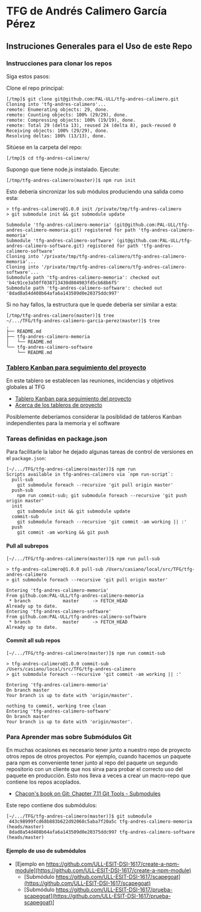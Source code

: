 # TFG de Andrés Calimero García Pérez

## Instruciones Generales para el Uso de este Repo

### Instrucciones para clonar los repos

Siga estos pasos:

Clone el repo principal:

```
[/tmp]$ git clone git@github.com:PAL-ULL/tfg-andres-calimero.git
Cloning into 'tfg-andres-calimero'...
remote: Enumerating objects: 29, done.
remote: Counting objects: 100% (29/29), done.
remote: Compressing objects: 100% (19/19), done.
remote: Total 29 (delta 13), reused 24 (delta 8), pack-reused 0
Receiving objects: 100% (29/29), done.
Resolving deltas: 100% (13/13), done.
```

Sitúese en la carpeta del repo:

```
[/tmp]$ cd tfg-andres-calimero/
```

Supongo que tiene node.js instalado. Ejecute:

```
[/tmp/tfg-andres-calimero(master)]$ npm run init
```
Esto debería sincronizar los sub módulos produciendo una salida como esta:

```
> tfg-andres-calimero@1.0.0 init /private/tmp/tfg-andres-calimero
> git submodule init && git submodule update

Submodule 'tfg-andres-calimero-memoria' (git@github.com:PAL-ULL/tfg-andres-calimero-memoria.git) registered for path 'tfg-andres-calimero-memoria'
Submodule 'tfg-andres-calimero-software' (git@github.com:PAL-ULL/tfg-andres-calimero-software.git) registered for path 'tfg-andres-calimero-software'
Cloning into '/private/tmp/tfg-andres-calimero/tfg-andres-calimero-memoria'...
Cloning into '/private/tmp/tfg-andres-calimero/tfg-andres-calimero-software'...
Submodule path 'tfg-andres-calimero-memoria': checked out 'b4c91ce3a50ff038713430d804983fd5cb68b6f5'
Submodule path 'tfg-andres-calimero-software': checked out '8dad8a54d408b64afa6a143509d0e20375ddc997'
```

Si no hay fallos, la estructura que le quede debería ser similar a esta:

```
[/tmp/tfg-andres-calimero(master)]$ tree
~/.../TFG/tfg-andres-calimero-garcia-perez(master)]$ tree
.
├── README.md
├── tfg-andres-calimero-memoria
│   └── README.md
└── tfg-andres-calimero-software
    └── README.md
```

### [Tablero Kanban para seguimiento del proyecto](https://github.com/PAL-ULL/tfg-andres-calimero-memoria/projects/1) 

En este tablero se establecen las reuniones, incidencias y objetivos globales al TFG

* [Tablero Kanban para seguimiento del proyecto](https://github.com/PAL-ULL/tfg-andres-calimero/projects/1) 
* [Acerca de los tableros de proyecto](https://help.github.com/es/github/managing-your-work-on-github/about-project-boards)

Posiblemente deberíamos considerar la posiblidad de tableros Kanban independientes para la memoria y el software

### Tareas definidas en package.json

Para facilitarle la labor he dejado algunas tareas de control de versiones en el `package.json`:

```
[~/.../TFG/tfg-andres-calimero(master)]$ npm run
Scripts available in tfg-andres-calimero via `npm run-script`:
  pull-sub
    git submodule foreach --recursive 'git pull origin master'
  push-sub
    npm run commit-sub; git submodule foreach --recursive 'git push origin master'
  init
    git submodule init && git submodule update
  commit-sub
    git submodule foreach --recursive 'git commit -am working || :'
  push
    git commit -am working && git push
```

#### Pull all subrepos

```
[~/.../TFG/tfg-andres-calimero(master)]$ npm run pull-sub

> tfg-andres-calimero@1.0.0 pull-sub /Users/casiano/local/src/TFG/tfg-andres-calimero
> git submodule foreach --recursive 'git pull origin master'

Entering 'tfg-andres-calimero-memoria'
From github.com:PAL-ULL/tfg-andres-calimero-memoria
 * branch            master     -> FETCH_HEAD
Already up to date.
Entering 'tfg-andres-calimero-software'
From github.com:PAL-ULL/tfg-andres-calimero-software
 * branch            master     -> FETCH_HEAD
Already up to date.
```

#### Commit all sub repos

```
[~/.../TFG/tfg-andres-calimero(master)]$ npm run commit-sub

> tfg-andres-calimero@1.0.0 commit-sub /Users/casiano/local/src/TFG/tfg-andres-calimero
> git submodule foreach --recursive 'git commit -am working || :'

Entering 'tfg-andres-calimero-memoria'
On branch master
Your branch is up to date with 'origin/master'.

nothing to commit, working tree clean
Entering 'tfg-andres-calimero-software'
On branch master
Your branch is up to date with 'origin/master'.
```

### Para Aprender mas sobre Submódulos Git

En muchas ocasiones es necesario tener junto a nuestro repo de proyecto otros repos de otros proyectos.
Por ejemplo, cuando hacemos un paquete para npm es conveniente tener junto al repo del paquete un segundo 
repositorio con un cliente que nos sirva para probar el correcto uso del paquete en producción. 
Esto nos lleva a veces a crear 
un macro-repo que contiene los  repos acoplados.

* [Chacon's book on Git: Chapter 7.11 Git Tools - Submodules](https://git-scm.com/book/en/v2/Git-Tools-Submodules)

Este repo contiene dos submódulos:

```
[~/.../TFG/tfg-andres-calimero(master)]$ git submodule 
 443c98999fcd68b883b622d92068c5aba7f20a5c tfg-andres-calimero-memoria (heads/master)
 8dad8a54d408b64afa6a143509d0e20375ddc997 tfg-andres-calimero-software (heads/master)
```

#### Ejemplo de uso de submódulos

* [Ejemplo en https://github.com/ULL-ESIT-DSI-1617/create-a-npm-module](https://github.com/ULL-ESIT-DSI-1617/create-a-npm-module)
  - [Submódulo https://github.com/ULL-ESIT-DSI-1617/scapegoat](https://github.com/ULL-ESIT-DSI-1617/scapegoat)
  - [Submódulo https://github.com/ULL-ESIT-DSI-1617/prueba-scapegoat](https://github.com/ULL-ESIT-DSI-1617/prueba-scapegoat)[
